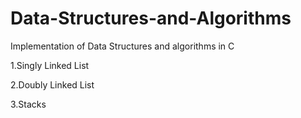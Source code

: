 # Data-Structures-and-Algorithms
Implementation of Data Structures and algorithms in C

1.Singly Linked List

2.Doubly Linked List

3.Stacks